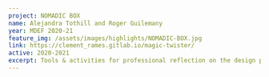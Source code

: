 ```yaml
---
project: NOMADIC BOX
name: Alejandra Tothill and Roger Guilemany
year: MDEF 2020-21
feature_img: /assets/images/highlights/NOMADIC-BOX.jpg
link: https://clement_rames.gitlab.io/magic-twister/
active: 2020-2021
excerpt: Tools & activities for professional reflection on the design practice
---
```

